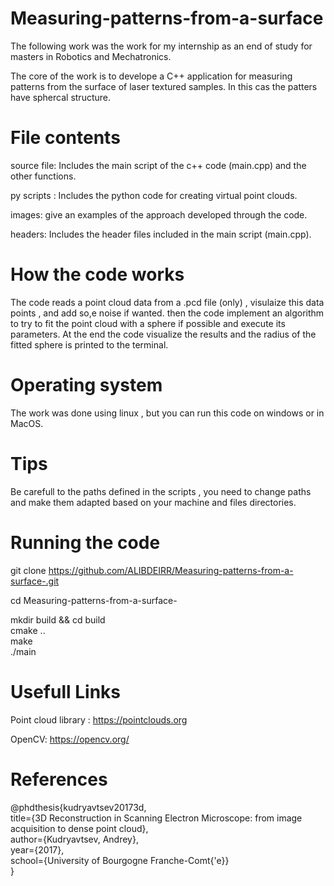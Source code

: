 # Measuring-patterns-from-a-surface


The following work was the work for my internship as an end of study for masters in Robotics and Mechatronics.  

The core of the work is to develope a C++ application for measuring patterns from the surface of laser textured samples. In this cas the patters have sphercal structure.
      		
# File contents

source file: Includes the main script of the c++ code (main.cpp) and the other functions.  

py scripts : Includes the python code for creating virtual point clouds.   

images: give an examples of the approach developed through the code.   

headers: Includes the header files included in the main script (main.cpp).    


# How the code works
The code reads a point cloud data from a .pcd file (only) , visulaize this data points , and add so,e noise if wanted.
then the code implement an algorithm to try to fit the point cloud with a sphere if possible and execute its parameters. At the end the code visualize the results and the radius of the fitted sphere is printed to the terminal.

# Operating system
The work was done using linux , but you can run this code on windows or in MacOS.



# Tips
Be carefull to the paths defined in the scripts , you need to change paths and make them adapted based on your machine and files directories.

# Running the code
git clone https://github.com/ALIBDEIRR/Measuring-patterns-from-a-surface-.git   


cd Measuring-patterns-from-a-surface-   

mkdir build && cd build  
cmake ..  
make   
./main  



# Usefull Links 

Point cloud library : https://pointclouds.org   

OpenCV: https://opencv.org/


 # References 
 
@phdthesis{kudryavtsev20173d,  
  title={3D Reconstruction in Scanning Electron Microscope: from image acquisition to dense point cloud},  
  author={Kudryavtsev, Andrey},  
  year={2017},  
  school={University of Bourgogne Franche-Comt{\'e}}  
}
 
